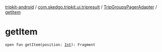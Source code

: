 [tripkit-android](../../index.md) / [com.skedgo.tripkit.ui.tripresult](../index.md) / [TripGroupsPagerAdapter](index.md) / [getItem](./get-item.md)

# getItem

`open fun getItem(position: `[`Int`](https://kotlinlang.org/api/latest/jvm/stdlib/kotlin/-int/index.html)`): Fragment`